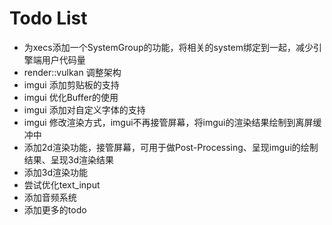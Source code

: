 # Todo List
* 为xecs添加一个SystemGroup的功能，将相关的system绑定到一起，减少引擎端用户代码量
* render::vulkan 调整架构
* imgui 添加剪贴板的支持
* imgui 优化Buffer的使用
* imgui 添加对自定义字体的支持
* imgui 修改渲染方式，imgui不再接管屏幕，将imgui的渲染结果绘制到离屏缓冲中
* 添加2d渲染功能，接管屏幕，可用于做Post-Processing、呈现imgui的绘制结果、呈现3d渲染结果
* 添加3d渲染功能
* 尝试优化text_input
* 添加音频系统
* 添加更多的todo
